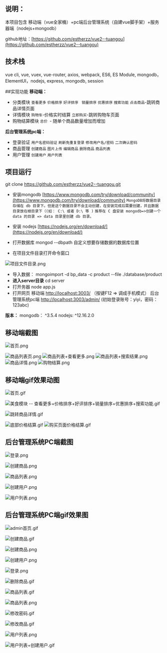 ## 说明：
本项目包含 移动端（vue全家桶）+pc端后台管理系统（自建vue脚手架）+服务器端（nodejs+mongodb）

github地址：[https://github.com/estherzz/vue2--tuangou](https://github.com/estherzz/vue2--tuangou)


## 技术栈
vue cli, vue, vuex, vue-router, axios, webpack, ES6, ES Module, mongodb，ElementUI，nodejs,  express,  mongodb, session

##实现功能
**移动端：**
- 分类模块
   `查看更多`
   `价格排序`
   `好评排序`
  ` 销量排序`
   `优惠排序`
   `搜索功能`
   `点击商品`-跳转商品详情页面
- 详情模块
  `购物车`-价格实时结算
  `立即购买`-跳转购物车页面
- 购物结算模块
  `总价 `- 随单个商品数量增加而增加

**后台管理系统pc端：**
- 登录验证
  `用户名密码验证`
  `刷新免重复登录`
  `修改用户名/密码`
  `二次确认密码` 
- 商品管理
  `创建商品`
  `图片上传`
  `编辑商品`
  `删除商品`
  `商品列表`
- 用户管理
  `创建用户`
  `用户列表`
 

## 项目运行
git clone https://github.com/estherzz/vue2--tuangou.git

- 安装mongodb    [https://www.mongodb.com/try/download/community](https://www.mongodb.com/try/download/community)
`MongoDB将数据目录存储在 db 目录下。但是这个数据目录不会主动创建，在安装完成后需要创建，并且数据目录放在根目录下（(如： C:\ 或者 D:\ 等 )`
`推荐在 C 盘安装 mongodb=>创建一个 data 的目录 => data 目录里创建 db 目录。`

- 安装 nodejs   [https://nodejs.org/en/download/](https://nodejs.org/en/download/)
- 打开数据库 
  mongod --dbpath 自定义想要存储数据的数据库位置

- 在项目文件目录打开命令窗口

![项目文件目录.png](https://upload-images.jianshu.io/upload_images/20110534-4254f3077fedd9fe.png?imageMogr2/auto-orient/strip%7CimageView2/2/w/1240)

- 导入数据：
 mongoimport -d bp_data -c product --file ./database/product
- **进入server目录**
 cd server
- 打开务器
 node app.js
- 打开网页
  移动端  [http://localhost:3003/](http://localhost:3003/) （按键F12 => 调成手机模式）
  后台管理系统pc端 [http://localhost:3003/admin/](http://localhost:3003/admin/)  (初始登录账号：yiyi，密码：123abc)



**版本：**
mongodb： ^3.5.4
nodejs: ^12.16.2.0

## 移动端截图
![首页.png](https://upload-images.jianshu.io/upload_images/20110534-74ebd270cc682082.png?imageMogr2/auto-orient/strip%7CimageView2/2/w/200)

![商品列表页.png](https://upload-images.jianshu.io/upload_images/20110534-25af2fdc2494e464.png?imageMogr2/auto-orient/strip%7CimageView2/2/w/200)
![商品列表+查看更多.png](https://upload-images.jianshu.io/upload_images/20110534-49dbd7b8e67dda7a.png?imageMogr2/auto-orient/strip%7CimageView2/2/w/200)
![商品列表+搜索结果.png](https://upload-images.jianshu.io/upload_images/20110534-e6bcff540a21669d.png?imageMogr2/auto-orient/strip%7CimageView2/2/w/200)
![商品详情.png](https://upload-images.jianshu.io/upload_images/20110534-8ccaf2ce8391815c.png?imageMogr2/auto-orient/strip%7CimageView2/2/w/200)
![购物结算.png](https://upload-images.jianshu.io/upload_images/20110534-9d79791bd3afadb6.png?imageMogr2/auto-orient/strip%7CimageView2/2/w/200)

## 移动端gif效果动图
![首页.gif](https://upload-images.jianshu.io/upload_images/20110534-819e33f9ccac743a.gif?imageMogr2/auto-orient/strip)

![美食模块 -- 查看更多+价格排序+好评排序+销量排序+优惠排序+搜索功能.gif](https://upload-images.jianshu.io/upload_images/20110534-e7e4648db2fc9cbe.gif?imageMogr2/auto-orient/strip)

![跳转商品详情.gif](https://upload-images.jianshu.io/upload_images/20110534-bcc12e2bd644f76d.gif?imageMogr2/auto-orient/strip)

![底部价格结算.gif](https://upload-images.jianshu.io/upload_images/20110534-2ce35805bda49be0.gif?imageMogr2/auto-orient/strip)
![购买页面价格结算.gif](https://upload-images.jianshu.io/upload_images/20110534-a81568bbd2633344.gif?imageMogr2/auto-orient/strip)

## 后台管理系统PC端截图

![登录.png](https://upload-images.jianshu.io/upload_images/20110534-62bff4b297b73809.png?imageMogr2/auto-orient/strip%7CimageView2/2/w/600)

![创建商品.png](https://upload-images.jianshu.io/upload_images/20110534-b5e330cddb49c8f4.png?imageMogr2/auto-orient/strip%7CimageView2/2/w/600)

![商品列表.png](https://upload-images.jianshu.io/upload_images/20110534-f026528d49a88861.png?imageMogr2/auto-orient/strip%7CimageView2/2/w/600)

![创建用户.png](https://upload-images.jianshu.io/upload_images/20110534-4084e7b389c3a8a2.png?imageMogr2/auto-orient/strip%7CimageView2/2/w/600)

![用户列表.png](https://upload-images.jianshu.io/upload_images/20110534-90b3033cf8243b0f.png?imageMogr2/auto-orient/strip%7CimageView2/2/w/600)

## 后台管理系统PC端gif效果图
![admin首页.gif](https://upload-images.jianshu.io/upload_images/20110534-cc25145bcaed242d.gif?imageMogr2/auto-orient/strip%7CimageView2/2/w/600)

![创建商品.gif](https://upload-images.jianshu.io/upload_images/20110534-6e85216959c72603.gif?imageMogr2/auto-orient/strip%7CimageView2/2/w/600)

![创建商品.png](https://upload-images.jianshu.io/upload_images/20110534-d0af6f825c2facb7.png?imageMogr2/auto-orient/strip%7CimageView2/2/w/600)

![创建用户.png](https://upload-images.jianshu.io/upload_images/20110534-a8a59e4ba0d33eb3.png?imageMogr2/auto-orient/strip%7CimageView2/2/w/600)

![登录.png](https://upload-images.jianshu.io/upload_images/20110534-5b1efa34e146b6e7.png?imageMogr2/auto-orient/strip%7CimageView2/2/w/600)

![删除商品.gif](https://upload-images.jianshu.io/upload_images/20110534-4b21f6b98df78bbc.gif?imageMogr2/auto-orient/strip%7CimageView2/2/w/600)

![商品列表.gif](https://upload-images.jianshu.io/upload_images/20110534-46a9f3df5caaee95.gif?imageMogr2/auto-orient/strip%7CimageView2/2/w/600)

![商品列表.png](https://upload-images.jianshu.io/upload_images/20110534-8f08d09ec4803677.png?imageMogr2/auto-orient/strip%7CimageView2/2/w/600)

![修改密码.gif](https://upload-images.jianshu.io/upload_images/20110534-dd999798213f5da3.gif?imageMogr2/auto-orient/strip%7CimageView2/2/w/600)

![修改商品.gif](https://upload-images.jianshu.io/upload_images/20110534-5c37bccad22540c6.gif?imageMogr2/auto-orient/strip%7CimageView2/2/w/600)

![用户列表.png](https://upload-images.jianshu.io/upload_images/20110534-4b2d38bcba74f135.png?imageMogr2/auto-orient/strip%7CimageView2/2/w/600)

![用户列表+创建用户.gif](https://upload-images.jianshu.io/upload_images/20110534-a18d8bc9b47828ea.gif?imageMogr2/auto-orient/strip%7CimageView2/2/w/600)
